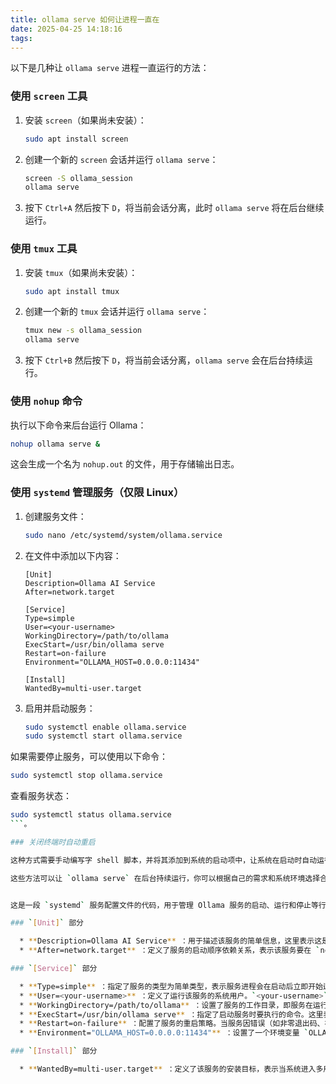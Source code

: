 ```yaml
---
title: ollama serve 如何让进程一直在
date: 2025-04-25 14:18:16
tags:
---
```



以下是几种让 `ollama serve` 进程一直运行的方法：

### 使用 `screen` 工具

  1. 安装 `screen`（如果尚未安装）：
     ```bash
     sudo apt install screen
     ```
  2. 创建一个新的 `screen` 会话并运行 `ollama serve`：
     ```bash
     screen -S ollama_session
     ollama serve
     ```
  3. 按下 `Ctrl+A` 然后按下 `D`，将当前会话分离，此时 `ollama serve` 将在后台继续运行。

### 使用 `tmux` 工具

  1. 安装 `tmux`（如果尚未安装）：
     ```bash
     sudo apt install tmux
     ```
  2. 创建一个新的 `tmux` 会话并运行 `ollama serve`：
     ```bash
     tmux new -s ollama_session
     ollama serve
     ```
  3. 按下 `Ctrl+B` 然后按下 `D`，将当前会话分离，`ollama serve` 会在后台持续运行。

### 使用 `nohup` 命令

执行以下命令来后台运行 Ollama：
```bash
nohup ollama serve &
```
这会生成一个名为 `nohup.out` 的文件，用于存储输出日志。

### 使用 `systemd` 管理服务（仅限 Linux）

  1. 创建服务文件：
     ```bash
     sudo nano /etc/systemd/system/ollama.service
     ```
  2. 在文件中添加以下内容：
     ```
     [Unit]
     Description=Ollama AI Service
     After=network.target

     [Service]
     Type=simple
     User=<your-username>
     WorkingDirectory=/path/to/ollama
     ExecStart=/usr/bin/ollama serve
     Restart=on-failure
     Environment="OLLAMA_HOST=0.0.0.0:11434"

     [Install]
     WantedBy=multi-user.target
     ```
  3. 启用并启动服务：
     ```bash
     sudo systemctl enable ollama.service
     sudo systemctl start ollama.service
     ```
如果需要停止服务，可以使用以下命令：
```bash
sudo systemctl stop ollama.service
```
查看服务状态：
```bash
sudo systemctl status ollama.service
```。

### 关闭终端时自动重启

这种方式需要手动编写字 shell 脚本，并将其添加到系统的启动项中，让系统在启动时自动运行该脚本，从而实现关闭终端时自动重启的效果。不过需要注意的是，这种方法一般用于特定场景，且需要根据系统的不同（如 Windows 和 Linux）采取不同的实现方式。

这些方法可以让 `ollama serve` 在后台持续运行，你可以根据自己的需求和系统环境选择合适的方式。


这是一段 `systemd` 服务配置文件的代码，用于管理 Ollama 服务的启动、运行和停止等行为。下面是对代码各部分的详细解释：

### `[Unit]` 部分

  * **Description=Ollama AI Service** ：用于描述该服务的简单信息，这里表示这是一个名为 “Ollama AI Service” 的服务。
  * **After=network.target** ：定义了服务的启动顺序依赖关系，表示该服务要在 `network.target` 单元之后启动。`network.target` 是一个用于标记网络服务可用的目标单元，这确保了 Ollama 服务在启动时网络已经就绪，以便它能正常地通过网络进行通信。

### `[Service]` 部分

  * **Type=simple** ：指定了服务的类型为简单类型，表示服务进程会在启动后立即开始运行，并且不会 fork 出子进程。这是最常见和简单的服务类型，适用于大多数直接运行的守护进程。
  * **User=<your-username>** ：定义了运行该服务的系统用户。`<your-username>` 是一个占位符，需要替换为实际的系统用户名。这样可以控制服务运行时的用户权限，以确保服务在合适的权限级别下运行，避免使用 root 用户带来的安全风险。
  * **WorkingDirectory=/path/to/ollama** ：设置了服务的工作目录，即服务在运行时所在的目录。`/path/to/ollama` 是一个示例路径，需替换为实际存放 Ollama 相关文件和配置的目录路径，这有助于服务在运行过程中正确地访问和操作文件。
  * **ExecStart=/usr/bin/ollama serve** ：指定了启动服务时要执行的命令。这里表示使用 `/usr/bin/ollama` 可执行文件，并传递 `serve` 参数来启动 Ollama 服务，这是启动 Ollama 的核心命令，用于使 Ollama 以服务的形式开始监听和处理请求。
  * **Restart=on-failure** ：配置了服务的重启策略。当服务因错误（如非零退出码、被信号终止等）而停止时，`systemd` 会自动尝试重启该服务，这提高了服务的可靠性和可用性，确保服务能够自动从一些常见的故障中恢复。
  * **Environment="OLLAMA_HOST=0.0.0.0:11434"** ：设置了一个环境变量 `OLLAMA_HOST`，其值为 `0.0.0.0:11434`。这通常用于指定 Ollama 服务监听的主机地址和端口号，`0.0.0.0` 表示监听所有网络接口，`11434` 是默认的服务端口，这样可以使 Ollama 服务能够接收来自任何网络接口的请求。

### `[Install]` 部分

  * **WantedBy=multi-user.target** ：定义了该服务的安装目标，表示当系统进入多用户模式（`multi-user.target`）时，该服务会被自动启动。`multi-user.target` 是一个常见的系统目标，用于表示多用户环境下的系统状态，这使得 Ollama 服务能够在系统启动后自动运行，为用户提供了一种方便的自动启动机制。